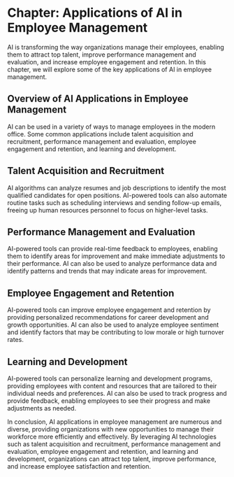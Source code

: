 Chapter: Applications of AI in Employee Management
==================================================

AI is transforming the way organizations manage their employees, enabling them to attract top talent, improve performance management and evaluation, and increase employee engagement and retention. In this chapter, we will explore some of the key applications of AI in employee management.

Overview of AI Applications in Employee Management
--------------------------------------------------

AI can be used in a variety of ways to manage employees in the modern office. Some common applications include talent acquisition and recruitment, performance management and evaluation, employee engagement and retention, and learning and development.

Talent Acquisition and Recruitment
----------------------------------

AI algorithms can analyze resumes and job descriptions to identify the most qualified candidates for open positions. AI-powered tools can also automate routine tasks such as scheduling interviews and sending follow-up emails, freeing up human resources personnel to focus on higher-level tasks.

Performance Management and Evaluation
-------------------------------------

AI-powered tools can provide real-time feedback to employees, enabling them to identify areas for improvement and make immediate adjustments to their performance. AI can also be used to analyze performance data and identify patterns and trends that may indicate areas for improvement.

Employee Engagement and Retention
---------------------------------

AI-powered tools can improve employee engagement and retention by providing personalized recommendations for career development and growth opportunities. AI can also be used to analyze employee sentiment and identify factors that may be contributing to low morale or high turnover rates.

Learning and Development
------------------------

AI-powered tools can personalize learning and development programs, providing employees with content and resources that are tailored to their individual needs and preferences. AI can also be used to track progress and provide feedback, enabling employees to see their progress and make adjustments as needed.

In conclusion, AI applications in employee management are numerous and diverse, providing organizations with new opportunities to manage their workforce more efficiently and effectively. By leveraging AI technologies such as talent acquisition and recruitment, performance management and evaluation, employee engagement and retention, and learning and development, organizations can attract top talent, improve performance, and increase employee satisfaction and retention.
